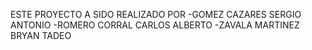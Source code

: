 ESTE PROYECTO A SIDO REALIZADO POR
-GOMEZ CAZARES SERGIO ANTONIO 
-ROMERO CORRAL CARLOS ALBERTO
-ZAVALA MARTINEZ BRYAN TADEO
